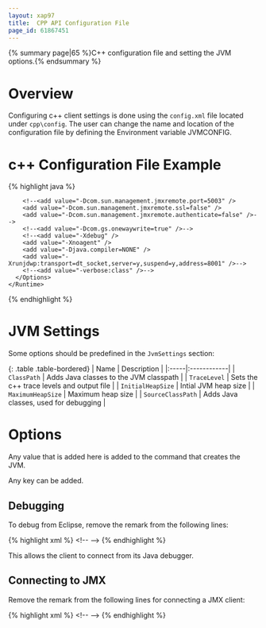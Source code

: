 ```yaml
---
layout: xap97
title:  CPP API Configuration File
page_id: 61867451
---
```


{% summary page|65 %}C++ configuration file and setting the JVM options.{% endsummary %}

# Overview

Configuring c++ client settings is done using the `config.xml` file located under `cpp\config`.
The user can change the name and location of the configuration file by defining the Environment variable JVMCONFIG.

# c++ Configuration File Example

{% highlight java %}
<?xml version="1.0" encoding="utf-8"?>
<configuration>
  <GigaSpacesCpp>
    <Runtime>
      <JvmSettings>
        <!--add key="JVMPath" value="C:\Program Files\Java\jdk1.6.0_01\jre\bin\client" /-->
        <add key="ClassPath" value="$JSHOMEDIR/lib/ext/TestClasses.jar" />
        <add key="TraceLevel" value="STDERR ERROR DEBUG INFO TOFILE=logfile.txt " />
        <add key="InitialHeapSize" value="64m" />
        <add key="MaximumHeapSize" value="512m" />
        <add key="CheckJNI" value="true" />
        <add key="Loader" value="com/gigaspaces/javacpp/CXXProcessingUnit" />
        <!--<add key="SourceClassPath" value="$JSHOMEDIR/classes;$JSHOMEDIR;$JSHOMEDIR/src/java/resources;
         $JSHOMEDIR/cpp/java/src/bin;$JSHOMEDIR/lib/jini/jsk-lib.jar;
         $JSHOMEDIR/lib/jini/jsk-platform.jar;$JSHOMEDIR/lib/jini/reggie.jar;$JSHOMEDIR/lib/ServiceGrid/gs-service.jar;
         $JSHOMEDIR/tools/lib/jms.jar;$JSHOMEDIR/tools/lib/backport-util.jar" />-->
      </JvmSettings>
      <Options>
        <!--<add value="-Djava.util.logging.config.file=$JSHOMEDIR\config\gs_logging.properties"/>
        <add value="-agentlib:jprofilerti=port=8849"/>
        <add value="-Xbootclasspath/a:d:\Program Files\jprofiler5\bin\agent.jar"/>-->

        <!--<add value="-Dcom.sun.management.jmxremote.port=5003" />
        <add value="-Dcom.sun.management.jmxremote.ssl=false" />
        <add value="-Dcom.sun.management.jmxremote.authenticate=false" />-->
        <!--<add value="-Dcom.gs.onewaywrite=true" />-->
        <!--<add value="-Xdebug" />
        <add value="-Xnoagent" />
        <add value="-Djava.compiler=NONE" />
        <add value="-Xrunjdwp:transport=dt_socket,server=y,suspend=y,address=8001" />-->
        <!--<add value="-verbose:class" />-->
      </Options>
    </Runtime>
  </GigaSpacesCpp>
</configuration>
{% endhighlight %}

# JVM Settings

Some options should be predefined in the `JvmSettings` section:

{: .table .table-bordered}
| Name | Description |
|:-----|:------------|
| `ClassPath` | Adds Java classes to the JVM classpath |
| `TraceLevel` | Sets the c++ trace levels and output file |
| `InitialHeapSize` | Intial JVM heap size |
| `MaximumHeapSize` | Maximum heap size |
| `SourceClassPath` | Adds Java classes, used for debugging |

# Options

Any value that is added here is added to the command that creates the JVM.

Any key can be added.

## Debugging

To debug from Eclipse, remove the remark from the following lines:

{% highlight xml %}
<\!--<add value="-Xdebug" />
<add value="-Xnoagent" />
<add value="-Djava.compiler=NONE" />
<add value="-Xrunjdwp:transport=dt_socket,server=y,suspend=y,address=8001" />-\->
{% endhighlight %}

This allows the client to connect from its Java debugger.

## Connecting to JMX

Remove the remark from the following lines for connecting a JMX client:

{% highlight xml %}
<\!--<add value="-Dcom.sun.management.jmxremote.port=5003" />
<add value="-Dcom.sun.management.jmxremote.ssl=false" />
<add value="-Dcom.sun.management.jmxremote.authenticate=false" />-\->
{% endhighlight %}
